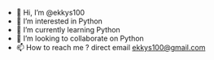 - 👋 Hi, I’m @ekkys100
- 👀 I’m interested in Python
- 🌱 I’m currently learning Python
- 💞️ I’m looking to collaborate on Python
- 📫 How to reach me ? direct email ekkys100@gmail.com

<!---
ekkys100/ekkys100 is a ✨ special ✨ repository because its `README.md` (this file) appears on your GitHub profile.
You can click the Preview link to take a look at your changes.
--->

